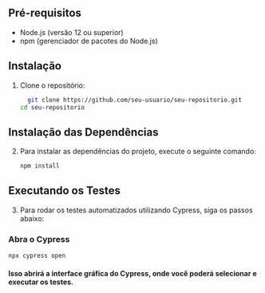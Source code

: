 ## Pré-requisitos

- Node.js (versão 12 ou superior)
- npm (gerenciador de pacotes do Node.js)

## Instalação

1. Clone o repositório:
      ```bash
        git clone https://github.com/seu-usuario/seu-repositorio.git
   cd seu-repositorio

## Instalação das Dependências

2. Para instalar as dependências do projeto, execute o seguinte comando:
   ```bash
   npm install
## Executando os Testes

3. Para rodar os testes automatizados utilizando Cypress, siga os passos abaixo:

### Abra o Cypress
 
    npx cypress open

#### Isso abrirá a interface gráfica do Cypress, onde você poderá selecionar e executar os testes.
